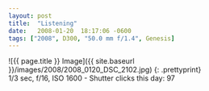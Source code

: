 ```yaml
---
layout: post
title:  "Listening"
date:   2008-01-20  18:17:06 -0600
tags: ["2008", D300, "50.0 mm f/1.4", Genesis]
---
```

![{{ page.title }} Image]({{ site.baseurl }}/images/2008/2008_0120_DSC_2102.jpg)
{: .prettyprint}  
1/3 sec, f/16, ISO 1600 - Shutter clicks this day: 97
